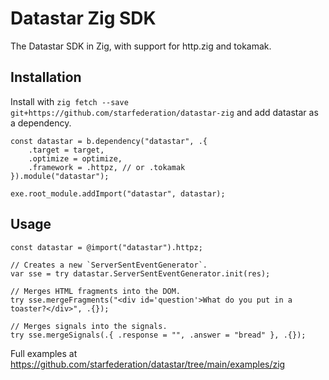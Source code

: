 # Datastar Zig SDK

The Datastar SDK in Zig, with support for http.zig and tokamak.

## Installation

Install with `zig fetch --save git+https://github.com/starfederation/datastar-zig` and add datastar as a dependency.

```zig
const datastar = b.dependency("datastar", .{
    .target = target,
    .optimize = optimize,
    .framework = .httpz, // or .tokamak
}).module("datastar");

exe.root_module.addImport("datastar", datastar);
```

## Usage
```zig
const datastar = @import("datastar").httpz;

// Creates a new `ServerSentEventGenerator`.
var sse = try datastar.ServerSentEventGenerator.init(res);

// Merges HTML fragments into the DOM.
try sse.mergeFragments("<div id='question'>What do you put in a toaster?</div>", .{});

// Merges signals into the signals.
try sse.mergeSignals(.{ .response = "", .answer = "bread" }, .{});
```

Full examples at https://github.com/starfederation/datastar/tree/main/examples/zig